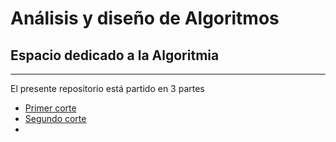 # Análisis y diseño de Algoritmos #
## Espacio dedicado a la Algoritmia
***
[img]:https://github.com/jdgonzalezd1/Analisis-y-design-of-algorithms/tree/master/Algoritmos%20Segundo%20Corte/Imagi/quemmdaslamjorimagn.jpg
El presente repositorio está partido en 3 partes
- [Primer corte][primer]
- [Segundo corte][segun]
- 

[primer]:https://github.com/jdgonzalezd1/Analisis-y-design-of-algorithms/tree/master/Algoritmos%20Primer%20Corte
[segun]:https://github.com/jdgonzalezd1/Analisis-y-design-of-algorithms/tree/master/Algoritmos%20Segundo%20Corte
